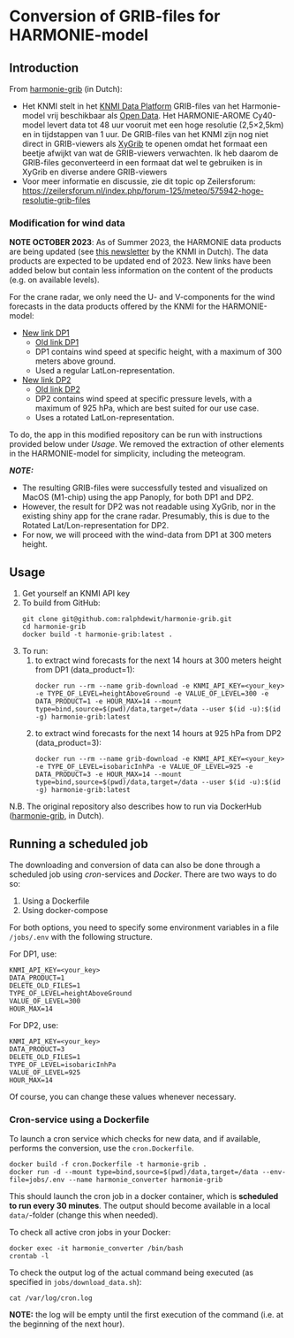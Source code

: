 # Conversion of GRIB-files for HARMONIE-model

## Introduction
From [harmonie-grib](https://github.com/MennoTammens/harmonie-grib) (in Dutch):
- Het KNMI stelt in het [KNMI Data Platform](https://dataplatform.knmi.nl/catalog/index.html) GRIB-files van het Harmonie-model vrij beschikbaar als [Open Data](http://creativecommons.org/publicdomain/mark/1.0/deed.nl). Het HARMONIE-AROME Cy40-model levert data tot 48 uur vooruit met een hoge resolutie (2,5×2,5km) en in tijdstappen van 1 uur.
De GRIB-files van het KNMI zijn nog niet direct in GRIB-viewers als [XyGrib](https://opengribs.org/en/xygrib) te openen omdat het formaat een beetje afwijkt van wat de GRIB-viewers verwachten. Ik heb daarom de GRIB-files geconverteerd in een formaat dat wel te gebruiken is in XyGrib en diverse andere GRIB-viewers
- Voor meer informatie en discussie, zie dit topic op Zeilersforum: https://zeilersforum.nl/index.php/forum-125/meteo/575942-hoge-resolutie-grib-files

### Modification for wind data

**NOTE OCTOBER 2023**: As of Summer 2023, the HARMONIE data products are being updated 
(see [this newsletter](https://www.knmidata.nl/actueel/nieuwsbrieven/open-data-nieuwsbrief/2023/knmi-open-data-nieuwsbrief-juli) by the KNMI in Dutch).
The data products are expected to be updated end of 2023. New links have been added below but contain less information on the content of the products 
(e.g. on available levels).  

For the crane radar, we only need the U- and V-components for the wind forecasts in the data products offered by the KNMI for the HARMONIE-model:
- [New link DP1](https://dataplatform.knmi.nl/dataset/harmonie-arome-cy40-p1-0-2) 
  - [Old link DP1](https://www.knmidata.nl/data-services/knmi-producten-overzicht/atmosfeer-modeldata/data-product-1)
  - DP1 contains wind speed at specific height, with a maximum of 300 meters above ground.
  - Used a regular LatLon-representation.
- [New link DP2](https://dataplatform.knmi.nl/dataset/harmonie-arome-cy40-p3-0-2) 
  - [Old link DP2](https://www.knmidata.nl/data-services/knmi-producten-overzicht/atmosfeer-modeldata/data-product-2)
  - DP2 contains wind speed at specific pressure levels, with a maximum of 925 hPa, which are best suited for our use case.
  - Uses a rotated LatLon-representation.
  
To do, the app in this modified repository can be run with instructions provided below under *Usage*.
We removed the extraction of other elements in the HARMONIE-model for simplicity, including the meteogram.

**_NOTE:_** 
- The resulting GRIB-files were successfully tested and visualized on MacOS (M1-chip) using the app Panoply, for both DP1 and DP2. 
- However, the result for DP2 was not readable using XyGrib, nor in the existing shiny app for the crane radar. 
Presumably, this is due to the Rotated Lat/Lon-representation for DP2.
- For now, we will proceed with the wind-data from DP1 at 300 meters height.

## Usage

1. Get yourself an KNMI API key
2. To build from GitHub:
    ```
    git clone git@github.com:ralphdewit/harmonie-grib.git
    cd harmonie-grib
    docker build -t harmonie-grib:latest .
    ```
3. To run:
   1. to extract wind forecasts for the next 14 hours at 300 meters height from DP1 (data_product=1):
      ```
      docker run --rm --name grib-download -e KNMI_API_KEY=<your_key> -e TYPE_OF_LEVEL=heightAboveGround -e VALUE_OF_LEVEL=300 -e DATA_PRODUCT=1 -e HOUR_MAX=14 --mount type=bind,source=$(pwd)/data,target=/data --user $(id -u):$(id -g) harmonie-grib:latest
      ```
   2. to extract wind forecasts for the next 14 hours at 925 hPa from DP2 (data_product=3):
      ```
      docker run --rm --name grib-download -e KNMI_API_KEY=<your_key> -e TYPE_OF_LEVEL=isobaricInhPa -e VALUE_OF_LEVEL=925 -e DATA_PRODUCT=3 -e HOUR_MAX=14 --mount type=bind,source=$(pwd)/data,target=/data --user $(id -u):$(id -g) harmonie-grib:latest
      ```
    
N.B. The original repository also describes how to run via DockerHub ([harmonie-grib](https://github.com/MennoTammens/harmonie-grib), in Dutch).

## Running a scheduled job

The downloading and conversion of data can also be done through a scheduled job using *cron*-services and *Docker*. 
There are two ways to do so:
1. Using a Dockerfile
2. Using docker-compose

For both options, you need to specify some environment variables in a file `/jobs/.env` with the following structure.

For DP1, use:
```
KNMI_API_KEY=<your_key>
DATA_PRODUCT=1
DELETE_OLD_FILES=1
TYPE_OF_LEVEL=heightAboveGround
VALUE_OF_LEVEL=300
HOUR_MAX=14
```

For DP2, use:
```
KNMI_API_KEY=<your_key>
DATA_PRODUCT=3
DELETE_OLD_FILES=1
TYPE_OF_LEVEL=isobaricInhPa
VALUE_OF_LEVEL=925
HOUR_MAX=14
```

Of course, you can change these values whenever necessary. 

### Cron-service using a Dockerfile

To launch a cron service which checks for new data, and if available, performs the conversion, use the `cron.Dockerfile`.

```
docker build -f cron.Dockerfile -t harmonie-grib .
docker run -d --mount type=bind,source=$(pwd)/data,target=/data --env-file=jobs/.env --name harmonie_converter harmonie-grib
```

This should launch the cron job in a docker container, which is **scheduled to run every 30 minutes**. 
The output should become available in a local `data/`-folder (change this when needed).

To check all active cron jobs in your Docker:
```
docker exec -it harmonie_converter /bin/bash
crontab -l
```

To check the output log of the actual command being executed (as specified in `jobs/download_data.sh`):
```
cat /var/log/cron.log
```

**NOTE:** the log will be empty until the first execution of the command (i.e. at the beginning of the next hour).

